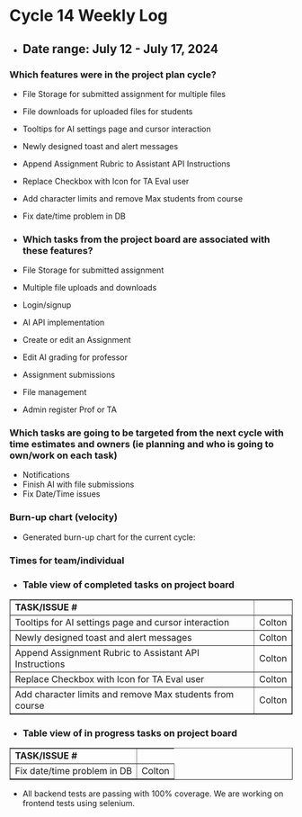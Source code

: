 # Cycle 14 Weekly Log

- ## Date range: July 12 - July 17, 2024

 ### Which features were in the project plan cycle?
- File Storage for submitted assignment for multiple files
- File downloads for uploaded files for students
- Tooltips for AI settings page and cursor interaction
- Newly designed toast and alert messages
- Append Assignment Rubric to Assistant API Instructions
- Replace Checkbox with Icon for TA Eval user
- Add character limits and remove Max students from course
- Fix date/time problem in DB

- ### Which tasks from the project board are associated with these features?
- File Storage for submitted assignment
- Multiple file uploads and downloads
- Login/signup 
- AI API implementation
- Create or edit an Assignment
- Edit AI grading for professor
- Assignment submissions
- File management
- Admin register Prof or TA

### Which tasks are going to be targeted from the next cycle with time estimates and owners (ie planning and who is going to own/work on each task)
- Notifications
- Finish AI with file submissions
- Fix Date/Time issues

### Burn-up chart (velocity)

- Generated burn-up chart for the current cycle:
  

### Times for team/individual



- ### Table view of completed tasks on project board

<table border="1">
    <tr>
        <td><strong>TASK/ISSUE #</strong>
        </td>
    </tr>
    <tr>
        <td> Tooltips for AI settings page and cursor interaction
        </td>
        <!-- Status -->
        <td> Colton
        </td>
    </tr>
    <tr>
        <td> Newly designed toast and alert messages
        </td>
        <!-- Status -->
        <td> Colton
        </td>
    </tr>
    <tr>
        <td> Append Assignment Rubric to Assistant API Instructions
        </td>
        <!-- Status -->
        <td> Colton
        </td>
    </tr>
    <tr>
        <td> Replace Checkbox with Icon for TA Eval user
        </td>
        <!-- Status -->
        <td> Colton
        </td>
    </tr>
    <tr>
        <td> Add character limits and remove Max students from course
        </td>
        <!-- Status -->
        <td> Colton
        </td>
    </tr>
</table>


- ### Table view of in progress tasks on project board
<table border="1">
<tr>
        <td><strong>TASK/ISSUE #</strong>
        </td>
    </tr>
    <tr>
        <td> Fix date/time problem in DB
        </td>
        <!-- Status -->
        <td> Colton
        </td>
    </tr>
</table>

- All backend tests are passing with 100% coverage. We are working on frontend tests using selenium.
